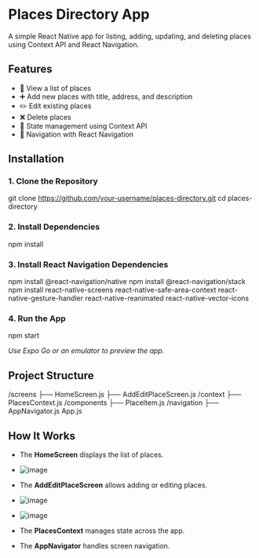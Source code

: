 # Places Directory App

A simple React Native app for listing, adding, updating, and deleting places using Context API and React Navigation.

## Features
- 📍 View a list of places
- ➕ Add new places with title, address, and description
- ✏️ Edit existing places
- ❌ Delete places
- 🔄 State management using Context API
- 📱 Navigation with React Navigation

## Installation

### 1. Clone the Repository

git clone https://github.com/your-username/places-directory.git
cd places-directory

### 2. Install Dependencies

npm install

### 3. Install React Navigation Dependencies

npm install @react-navigation/native
npm install @react-navigation/stack
npm install react-native-screens react-native-safe-area-context react-native-gesture-handler react-native-reanimated react-native-vector-icons


### 4. Run the App

npm start

_Use Expo Go or an emulator to preview the app._

## Project Structure

/screens
  ├── HomeScreen.js
  ├── AddEditPlaceScreen.js
/context
  ├── PlacesContext.js
/components
  ├── PlaceItem.js
/navigation
  ├── AppNavigator.js
App.js


## How It Works
- The **HomeScreen** displays the list of places.
- ![image](https://github.com/user-attachments/assets/1ba12b18-d1d5-486d-918a-1650143c62b3)

- The **AddEditPlaceScreen** allows adding or editing places.
- ![image](https://github.com/user-attachments/assets/4d9e4ac4-a708-4cbd-8152-a894934bede5)
- ![image](https://github.com/user-attachments/assets/e82772d6-f751-4fc1-8116-3a79fcbf8e83)
- The **PlacesContext** manages state across the app.
- The **AppNavigator** handles screen navigation.



